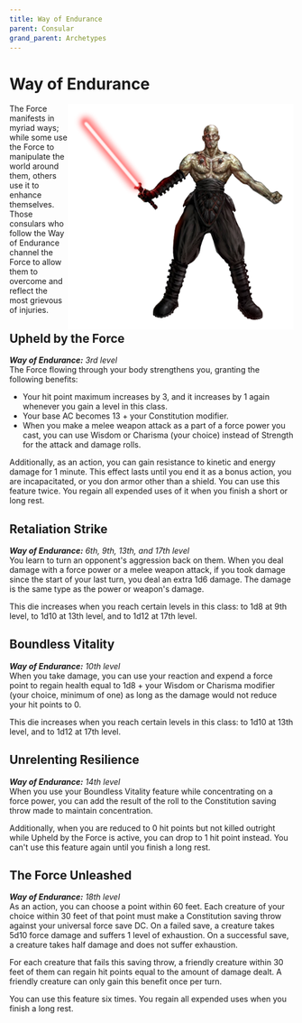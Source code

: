 ```yaml
---
title: Way of Endurance
parent: Consular
grand_parent: Archetypes
---
```


# Way of Endurance

<img src='../../../../zzImages/Classes/consular_endurance.png' style='float:right; width:400px;'>

The Force manifests in myriad ways; while some use the Force to manipulate the world around them, others use it to enhance themselves. Those consulars who follow the Way of Endurance channel the Force to allow them to overcome and reflect the most grievous of injuries.
 
## Upheld by the Force
_**Way of Endurance:** 3rd level_<br>
The Force flowing through your body strengthens you, granting the following benefits:
- Your hit point maximum increases by 3, and it increases by 1 again whenever you gain a level in this class.
- Your base AC becomes 13 + your Constitution modifier. 
- When you make a melee weapon attack as a part of a force power you cast, you can use Wisdom or Charisma (your choice) instead of Strength for the attack and damage rolls.

Additionally, as an action, you can gain resistance to kinetic and energy damage for 1 minute. This effect lasts until you end it as a bonus action, you are incapacitated, or you don armor other than a shield. You can use this feature twice. You regain all expended uses of it when you finish a short or long rest.

## Retaliation Strike
_**Way of Endurance:** 6th, 9th, 13th, and 17th level_<br>
You learn to turn an opponent's aggression back on them. When you deal damage with a force power or a melee weapon attack, if you took damage since the start of your last turn, you deal an extra 1d6 damage. The damage is the same type as the power or weapon's damage.

This die increases when you reach certain levels in this class: to 1d8 at 9th level, to 1d10 at 13th level, and to 1d12 at 17th level.

## Boundless Vitality
_**Way of Endurance:** 10th level_<br>
When you take damage, you can use your reaction and expend a force point to regain health equal to 1d8 + your Wisdom or Charisma modifier (your choice, minimum of one) as long as the damage would not reduce your hit points to 0. 

This die increases when you reach certain levels in this class: to 1d10 at 13th level, and to 1d12 at 17th level.




## Unrelenting Resilience
_**Way of Endurance:** 14th level_<br>
When you use your Boundless Vitality feature while concentrating on a force power, you can add the result of the roll to the Constitution saving throw made to maintain concentration.

Additionally, when you are reduced to 0 hit points but not killed outright while Upheld by the Force is active, you can drop to 1 hit point instead. You can't use this feature again until you finish a long rest.

## The Force Unleashed
_**Way of Endurance:** 18th level_<br>
As an action, you can choose a point within 60 feet. Each creature of your choice within 30 feet of that point must make a Constitution saving throw against your universal force save DC. On a failed save, a creature takes 5d10 force damage and suffers 1 level of exhaustion. On a successful save, a creature takes half damage and does not suffer exhaustion.

For each creature that fails this saving throw, a friendly creature within 30 feet of them can regain hit points equal to the amount of damage dealt. A friendly creature can only gain this benefit once per turn.

You can use this feature six times. You regain all expended uses when you finish a long rest.
